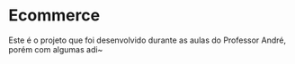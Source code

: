 # Ecommerce
Este é o projeto que foi desenvolvido durante as aulas do Professor André, porém com algumas adi~
